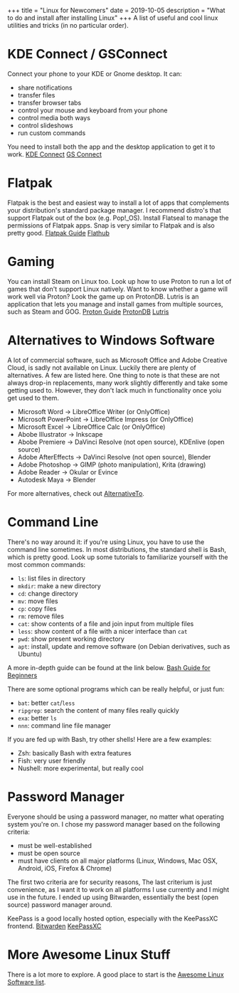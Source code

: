 +++
title = "Linux for Newcomers"
date = 2019-10-05
description = "What to do and install after installing Linux"
+++
A list of useful and cool linux utilities and tricks (in no particular order).

# KDE Connect / GSConnect
Connect your phone to your KDE or Gnome desktop. It can:
 - share notifications
 - transfer files
 - transfer browser tabs
 - control your mouse and keyboard from your phone
 - control media both ways
 - control slideshows
 - run custom commands

You need to install both the app and the desktop application to get it to work.
<span class="button-row">
  [KDE Connect](https://kdeconnect.kde.org/)
  [GS Connect](https://extensions.gnome.org/extension/1319/gsconnect/)
</span>

# Flatpak
Flatpak is the best and easiest way to install a lot of apps that 
complements your distribution's standard package manager. I
recommend distro's that support Flatpak out of the box (e.g.
Pop!_OS). Install Flatseal to manage the permissions of Flatpak
apps. Snap is very similar to Flatpak and is also pretty good.
<span class="button-row">
  [Flatpak Guide](https://itsfoss.com/flatpak-guide/)
  [Flathub](https://flathub.org/home)
</span>

# Gaming
You can install Steam on Linux too. Look up how to use Proton to
run a lot of games that don't support Linux natively. Want to know
whether a game will work well via Proton? Look the game up on
ProtonDB. Lutris is an application that lets you manage and 
install games from multiple sources, such as Steam and GOG.
<span class="button-row">
  [Proton Guide](https://segmentnext.com/2018/12/06/steam-proton-guide/)
  [ProtonDB](https://www.protondb.com/)
  [Lutris](https://lutris.net/)
</span>

# Alternatives to Windows Software
A lot of commercial software, such as Microsoft Office and Adobe
Creative Cloud, is sadly not available on Linux. Luckily there
are plenty of alternatives. A few are listed here. One thing to
note is that these are not always drop-in replacements, many
work slightly differently and take some getting used to.
However, they don't lack much in functionality once yoiu get
used to them.
 - Microsoft Word &rarr; LibreOffice Writer (or OnlyOffice)
 - Microsoft PowerPoint &rarr; LibreOffice Impress (or OnlyOffice)
 - Microsoft Excel &rarr; LibreOffice Calc (or OnlyOffice)
 - Abobe Illustrator &rarr; Inkscape
 - Abobe Premiere &rarr; DaVinci Resolve (not open source), KDEnlive (open source)
 - Adobe AfterEffects &rarr; DaVinci Resolve (not open source), Blender
 - Adobe Photoshop &rarr; GIMP (photo manipulation), Krita (drawing)
 - Adobe Reader &rarr; Okular or Evince
 - Autodesk Maya &rarr; Blender

For more alternatives, check out [AlternativeTo](https://alternativeto.net).

# Command Line
There's no way around it: if you're using Linux, you have to use
the command line sometimes. In most distributions, the standard
shell is Bash, which is pretty good. Look up some tutorials to
familiarize yourself with the most common commands:
 - <code>ls</code>: list files in directory
 - <code>mkdir</code>: make a new directory
 - <code>cd</code>: change directory
 - <code>mv</code>: move files
 - <code>cp</code>: copy files
 - <code>rm</code>: remove files
 - <code>cat</code>: show contents of a file and join input from multiple files
 - <code>less</code>: show content of a file with a nicer interface than <code>cat</code>
 - <code>pwd</code>: show present working directory
 - <code>apt</code>: install, update and remove software (on Debian derivatives, such as Ubuntu)

A more in-depth guide can be found at the link below.
<span class="button-row">
  [Bash Guide for Beginners](https://towardsdatascience.com/basics-of-bash-for-beginners-92e53a4c117a)
</span>

There are some optional programs which can be really helpful, or just fun:
 - <code>bat</code>: better <code>cat</code>/<code>less</code>
 - <code>ripgrep</code>: search the content of many files really quickly
 - <code>exa</code>: better <code>ls</code>
 - <code>nnn</code>: command line file manager

If you are fed up with Bash, try other shells! Here are a few examples:
 - Zsh: basically Bash with extra features
 - Fish: very user friendly
 - Nushell: more experimental, but really cool

# Password Manager
Everyone should be using a password manager, no matter what
operating system you're on. I chose my password manager based 
on the following criteria:
 - must be well-established
 - must be open source
 - must have clients on all major platforms (Linux, Windows, Mac
   OSX, Android, iOS, Firefox & Chrome)

The first two criteria are for security reasons, The last criterium is just
convenience, as I want it to work on all platforms I use currently
and I might use in the future. I ended up using Bitwarden,
essentially the best (open source) password manager around.

KeePass is a good locally hosted option, especially with the 
KeePassXC frontend.
<span class="button-row">
  [Bitwarden](https://bitwarden.com)
  [KeePassXC](https://keepassxc.org/)
</span>

# More Awesome Linux Stuff
There is a lot more to explore. A good place to start is the
[Awesome Linux Software list](https://github.com/luong-komorebi/Awesome-Linux-Software).
